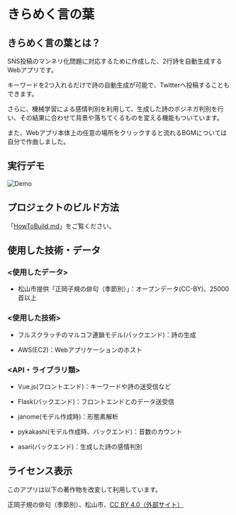 # きらめく言の葉

## きらめく言の葉とは？

SNS投稿のマンネリ化問題に対応するために作成した、2行詩を自動生成するWebアプリです。

キーワードを2つ入れるだけで詩の自動生成が可能で、Twitterへ投稿することもできます。

さらに、機械学習による感情判別を利用して、生成した詩のポジネガ判別を行い、その結果に合わせて背景や落ちてくるものを変える機能もついています。

また、Webアプリ本体上の任意の場所をクリックすると流れるBGMについては自分で作曲しました。

## 実行デモ

![Demo](https://github.com/BraveDragon/Kirameku-Kotonoha/blob/main/Demo.gif)

## プロジェクトのビルド方法

「[HowToBuild.md](https://github.com/BraveDragon/Kirameku-Kotonoha/blob/main/HowToBuild.md)」をご覧ください。

## 使用した技術・データ

### <使用したデータ>

- 松山市提供「正岡子規の俳句（季節別）」：オープンデータ(CC-BY)、25000首以上

### <使用した技術>

- フルスクラッチのマルコフ連鎖モデル(バックエンド)：詩の生成

- AWS(EC2)：Webアプリケーションのホスト

### <API・ライブラリ類>

- Vue.js(フロントエンド)：キーワードや詩の送受信など

- Flask(バックエンド)：フロントエンドとのデータ送受信

- janome(モデル作成時)：形態素解析

- pykakashi(モデル作成時、バックエンド)：音数のカウント

- asari(バックエンド)：生成した詩の感情判別

## ライセンス表示

このアプリは以下の著作物を改変して利用しています。

正岡子規の俳句（季節別）、松山市、[CC BY 4.0（外部サイト）](https://creativecommons.org/licenses/by/4.0/)

